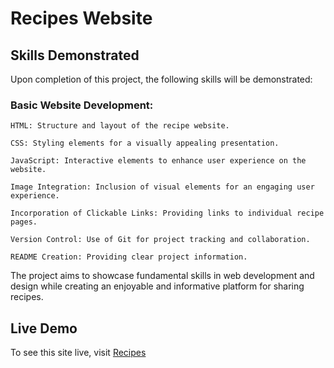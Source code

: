# Recipes Website 

## Skills Demonstrated

Upon completion of this project, the following skills will be demonstrated:

### Basic Website Development:

    HTML: Structure and layout of the recipe website.

    CSS: Styling elements for a visually appealing presentation.

    JavaScript: Interactive elements to enhance user experience on the website.

    Image Integration: Inclusion of visual elements for an engaging user experience.

    Incorporation of Clickable Links: Providing links to individual recipe pages.

    Version Control: Use of Git for project tracking and collaboration.

    README Creation: Providing clear project information.

The project aims to showcase fundamental skills in web development and design while creating an enjoyable and informative platform for sharing recipes.

## Live Demo

To see this site live, visit [Recipes](http://chrisandkellysrecipes.s3-website-us-east-1.amazonaws.com)






 


